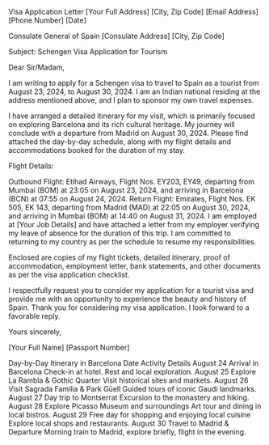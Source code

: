 Visa Application Letter
[Your Full Address]
[City, Zip Code]
[Email Address]
[Phone Number]
[Date]

Consulate General of Spain
[Consulate Address]
[City, Zip Code]

Subject: Schengen Visa Application for Tourism

Dear Sir/Madam,

I am writing to apply for a Schengen visa to travel to Spain as a tourist from August 23, 2024, to August 30, 2024. I am an Indian national residing at the address mentioned above, and I plan to sponsor my own travel expenses.

I have arranged a detailed itinerary for my visit, which is primarily focused on exploring Barcelona and its rich cultural heritage. My journey will conclude with a departure from Madrid on August 30, 2024. Please find attached the day-by-day schedule, along with my flight details and accommodations booked for the duration of my stay.

Flight Details:

Outbound Flight: Etihad Airways, Flight Nos. EY203, EY49, departing from Mumbai (BOM) at 23:05 on August 23, 2024, and arriving in Barcelona (BCN) at 07:55 on August 24, 2024.
Return Flight: Emirates, Flight Nos. EK 505, EK 143, departing from Madrid (MAD) at 22:05 on August 30, 2024, and arriving in Mumbai (BOM) at 14:40 on August 31, 2024.
I am employed at [Your Job Details] and have attached a letter from my employer verifying my leave of absence for the duration of this trip. I am committed to returning to my country as per the schedule to resume my responsibilities.

Enclosed are copies of my flight tickets, detailed itinerary, proof of accommodation, employment letter, bank statements, and other documents as per the visa application checklist.

I respectfully request you to consider my application for a tourist visa and provide me with an opportunity to experience the beauty and history of Spain. Thank you for considering my visa application. I look forward to a favorable reply.

Yours sincerely,

[Your Full Name]
[Passport Number]

Day-by-Day Itinerary in Barcelona
Date	Activity	Details
August 24	Arrival in Barcelona	Check-in at hotel. Rest and local exploration.
August 25	Explore La Rambla & Gothic Quarter	Visit historical sites and markets.
August 26	Visit Sagrada Familia & Park Güell	Guided tours of iconic Gaudí landmarks.
August 27	Day trip to Montserrat	Excursion to the monastery and hiking.
August 28	Explore Picasso Museum and surroundings	Art tour and dining in local bistros.
August 29	Free day for shopping and enjoying local cuisine	Explore local shops and restaurants.
August 30	Travel to Madrid & Departure	Morning train to Madrid, explore briefly, flight in the evening.